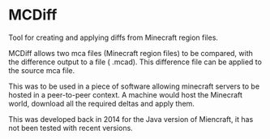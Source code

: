 # MCDiff
Tool for creating and applying diffs from Minecraft region files.

MCDiff allows two mca files (Minecraft region files) to be compared, with the difference output to a file ( .mcad). This difference file can be applied to the source mca file.

This was to be used in a piece of software allowing minecraft servers to be hosted in a peer-to-peer context. A machine would host the Minecraft world, download all the required deltas and apply them.

This was developed back in 2014 for the Java version of Miencraft, it has not been tested with recent versions.
